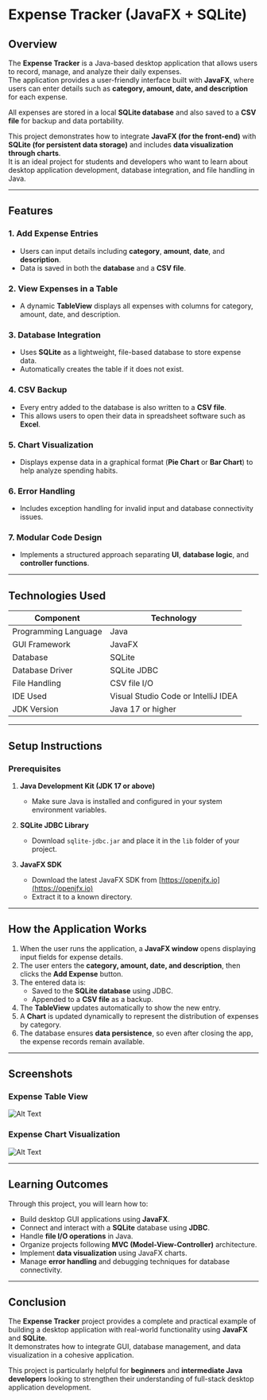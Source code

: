 # Expense Tracker (JavaFX + SQLite)

## Overview
The **Expense Tracker** is a Java-based desktop application that allows users to record, manage, and analyze their daily expenses.  
The application provides a user-friendly interface built with **JavaFX**, where users can enter details such as **category, amount, date, and description** for each expense.  

All expenses are stored in a local **SQLite database** and also saved to a **CSV file** for backup and data portability.

This project demonstrates how to integrate **JavaFX (for the front-end)** with **SQLite (for persistent data storage)** and includes **data visualization through charts**.  
It is an ideal project for students and developers who want to learn about desktop application development, database integration, and file handling in Java.

---

## Features

### 1. Add Expense Entries
- Users can input details including **category**, **amount**, **date**, and **description**.  
- Data is saved in both the **database** and a **CSV file**.

### 2. View Expenses in a Table
- A dynamic **TableView** displays all expenses with columns for category, amount, date, and description.

### 3. Database Integration
- Uses **SQLite** as a lightweight, file-based database to store expense data.  
- Automatically creates the table if it does not exist.

### 4. CSV Backup
- Every entry added to the database is also written to a **CSV file**.  
- This allows users to open their data in spreadsheet software such as **Excel**.

### 5. Chart Visualization
- Displays expense data in a graphical format (**Pie Chart** or **Bar Chart**) to help analyze spending habits.

### 6. Error Handling
- Includes exception handling for invalid input and database connectivity issues.

### 7. Modular Code Design
- Implements a structured approach separating **UI**, **database logic**, and **controller functions**.

---

## Technologies Used

| Component | Technology |
|------------|-------------|
| Programming Language | Java |
| GUI Framework | JavaFX |
| Database | SQLite |
| Database Driver | SQLite JDBC |
| File Handling | CSV file I/O |
| IDE Used | Visual Studio Code or IntelliJ IDEA |
| JDK Version | Java 17 or higher |

---

## Setup Instructions

### Prerequisites
1. **Java Development Kit (JDK 17 or above)**  
   - Make sure Java is installed and configured in your system environment variables.

2. **SQLite JDBC Library**  
   - Download `sqlite-jdbc.jar` and place it in the `lib` folder of your project.

3. **JavaFX SDK**  
   - Download the latest JavaFX SDK from [https://openjfx.io](https://openjfx.io)  
   - Extract it to a known directory.

---

## How the Application Works

1. When the user runs the application, a **JavaFX window** opens displaying input fields for expense details.  
2. The user enters the **category, amount, date, and description**, then clicks the **Add Expense** button.  
3. The entered data is:
   - Saved to the **SQLite database** using JDBC.  
   - Appended to a **CSV file** as a backup.  
4. The **TableView** updates automatically to show the new entry.  
5. A **Chart** is updated dynamically to represent the distribution of expenses by category.  
6. The database ensures **data persistence**, so even after closing the app, the expense records remain available.

---

## Screenshots

### Expense Table View
![Alt Text]([relative/path/to/image.png](https://github.com/kaiffaraz/Expense_Tracker_Java/blob/main/Dashboard_Expns_trckr.png?raw=true))


### Expense Chart Visualization
![Alt Text]([relative/path/to/image.png](https://github.com/kaiffaraz/Expense_Tracker_Java/blob/main/Chart_Expnse_trackr.png?raw=true))


---

## Learning Outcomes
Through this project, you will learn how to:
- Build desktop GUI applications using **JavaFX**.  
- Connect and interact with a **SQLite** database using **JDBC**.  
- Handle **file I/O operations** in Java.  
- Organize projects following **MVC (Model-View-Controller)** architecture.  
- Implement **data visualization** using JavaFX charts.  
- Manage **error handling** and debugging techniques for database connectivity.

---

## Conclusion
The **Expense Tracker** project provides a complete and practical example of building a desktop application with real-world functionality using **JavaFX** and **SQLite**.  
It demonstrates how to integrate GUI, database management, and data visualization in a cohesive application.  

This project is particularly helpful for **beginners** and **intermediate Java developers** looking to strengthen their understanding of full-stack desktop application development.
